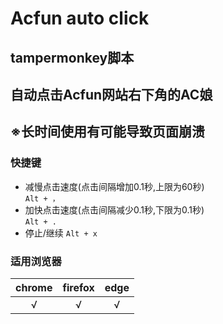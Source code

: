 #   Acfun auto click

##  tampermonkey脚本
##  自动点击Acfun网站右下角的AC娘
##  ※长时间使用有可能导致页面崩溃

### 快捷键
-   减慢点击速度(点击间隔增加0.1秒,上限为60秒)  
    `Alt + ，`
-   加快点击速度(点击间隔减少0.1秒,下限为0.1秒)  
    `Alt + .`
-   停止/继续
    `Alt + x`

### 适用浏览器

|chrome|firefox|edge|
|:-:|:-:|:-:|
|√|√|√|
